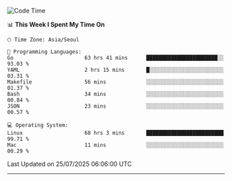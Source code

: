 <!---
[![JS's LinkedIn](https://img.shields.io/badge/LinkedIn-blue?style=for-the-badge&logo=linkedin)](https://www.linkedin.com/in/jaeseung-lee-5a2a32139/) 
[![JS's Notion](https://img.shields.io/badge/Notion-black?style=for-the-badge&logo=notion)](https://bit.ly/ljswiki1) <br><br>
-->
<!-- ![JS's GitHub stats](https://github-readme-stats-lemon-five.vercel.app/api?username=tkxkd0159&hide=contribs,prs,stars,issues&show_icons=true&theme=react&include_all_commits=true)   -->
<!-- ![Top Langs](https://github-readme-stats-lemon-five.vercel.app/api/top-langs/?username=tkxkd0159&layout=compact&hide=jupyter%20notebook,scss,html,css&langs_count=10)  -->


<!--START_SECTION:waka-->
![Code Time](http://img.shields.io/badge/Code%20Time-4%2C097%20hrs%2034%20mins-blue)

📊 **This Week I Spent My Time On** 

```text
🕑︎ Time Zone: Asia/Seoul

💬 Programming Languages: 
Go                       63 hrs 41 mins      ███████████████████████░░   93.03 % 
YAML                     2 hrs 15 mins       █░░░░░░░░░░░░░░░░░░░░░░░░   03.31 % 
Makefile                 56 mins             ░░░░░░░░░░░░░░░░░░░░░░░░░   01.37 % 
Bash                     34 mins             ░░░░░░░░░░░░░░░░░░░░░░░░░   00.84 % 
JSON                     23 mins             ░░░░░░░░░░░░░░░░░░░░░░░░░   00.57 % 

💻 Operating System: 
Linux                    68 hrs 3 mins       █████████████████████████   99.71 % 
Mac                      11 mins             ░░░░░░░░░░░░░░░░░░░░░░░░░   00.29 % 
```


 Last Updated on 25/07/2025 06:06:00 UTC
<!--END_SECTION:waka-->

---
<!---
<a href="https://github.com/tkxkd0159/books">
  <img align="center" src="https://github-readme-stats-lemon-five.vercel.app/api/pin/?username=tkxkd0159&repo=books&theme=react" />
</a>
-->

<!---
- 🔭 I’m currently working on ...
- 🌱 I’m currently learning blockchain and distributed network
- 👯 I’m looking to collaborate on ...
- 🤔 I’m looking for help with ...
- 💬 Ask me about ...
- 📫 How to reach me: ...
- 😄 Pronouns: ...
- ⚡ Fun fact: ...
-->
